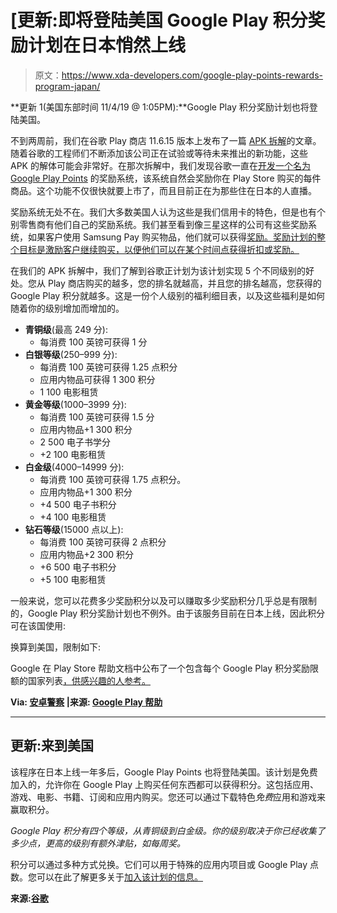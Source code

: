 # [更新:即将登陆美国 Google Play 积分奖励计划在日本悄然上线

> 原文：<https://www.xda-developers.com/google-play-points-rewards-program-japan/>

**更新 1(美国东部时间 11/4/19 @ 1:05PM):**Google Play 积分奖励计划也将登陆美国。

不到两周前，我们在谷歌 Play 商店 11.6.15 版本上发布了一篇 [APK 拆解](https://www.xda-developers.com/tag/apk-teardown/)的文章。随着谷歌的工程师们不断添加该公司正在试验或等待未来推出的新功能，这些 APK 的解体可能会非常好。在那次拆解中，我们发现谷歌一直在[开发一个名为 Google Play Points](https://www.xda-developers.com/google-play-points-rewards-program/) 的奖励系统，该系统自然会奖励你在 Play Store 购买的每件商品。这个功能不仅很快就要上市了，而且目前正在为那些住在日本的人直播。

奖励系统无处不在。我们大多数美国人认为这些是我们信用卡的特色，但是也有个别零售商有他们自己的奖励系统。我们甚至看到像三星这样的公司有这些奖励系统，如果客户使用 Samsung Pay 购买物品，他们就可以获得[奖励。奖励计划的整个目标是激励客户继续购买，以便他们可以在某个时间点获得折扣或奖励。](https://www.xda-developers.com/samsung-pay-bixby-shopping-cash-back-rewards/)

在我们的 APK 拆解中，我们了解到谷歌正计划为该计划实现 5 个不同级别的好处。您从 Play 商店购买的越多，您的排名就越高，并且您的排名越高，您获得的 Google Play 积分就越多。这是一份个人级别的福利细目表，以及这些福利是如何随着你的级别增加而增加的。

*   **青铜级**(最高 249 分):
    *   每消费 100 英镑可获得 1 分
*   **白银等级**(250–999 分):
    *   每消费 100 英镑可获得 1.25 点积分
    *   应用内物品可获得 1 300 积分
    *   1 100 电影租赁
*   **黄金等级**(1000–3999 分):
    *   每消费 100 英镑可获得 1.5 分
    *   应用内物品+1 300 积分
    *   2 500 电子书学分
    *   +2 100 电影租赁
*   **白金级**(4000–14999 分):
    *   每消费 100 英镑可获得 1.75 点积分。
    *   应用内物品+1 300 积分
    *   +4 500 电子书积分
    *   +4 100 电影租赁
*   **钻石等级**(15000 点以上):
    *   每消费 100 英镑可获得 2 点积分
    *   应用内物品+2 300 积分
    *   +6 500 电子书积分
    *   +5 100 电影租赁

一般来说，您可以花费多少奖励积分以及可以赚取多少奖励积分几乎总是有限制的，Google Play 积分奖励计划也不例外。由于该服务目前在日本上线，因此积分可在该国使用:

换算到美国，限制如下:

Google 在 Play Store 帮助文档中公布了一个包含每个 Google Play 积分奖励限额的国家列表[，供感兴趣的人参考。](https://support.google.com/googleplay/answer/6080850)

**Via: [安卓警察](https://www.androidpolice.com/2018/09/18/google-play-points-reward-program-official-japan-now/) |来源: [Google Play 帮助](https://support.google.com/googleplay/topic/9077081?hl=en&ref_topic=3364264)**

* * *

## 更新:来到美国

该程序在日本上线一年多后，Google Play Points 也将登陆美国。该计划是免费加入的，允许你在 Google Play 上购买任何东西都可以获得积分。这包括应用、游戏、电影、书籍、订阅和应用内购买。您还可以通过下载特色*免费*应用和游戏来赢取积分。

*Google Play 积分有四个等级，从青铜级到白金级。你的级别取决于你已经收集了多少点，更高的级别有额外津贴，如每周奖。*

积分可以通过多种方式兑换。它们可以用于特殊的应用内项目或 Google Play 点数。您可以在此了解更多关于[加入该计划的信息。](https://play.google.com/about/playpoints/)

**来源:[谷歌](https://www.blog.google/products/google-play/google-play-points-rewards-program-all-ways-you-play/)**